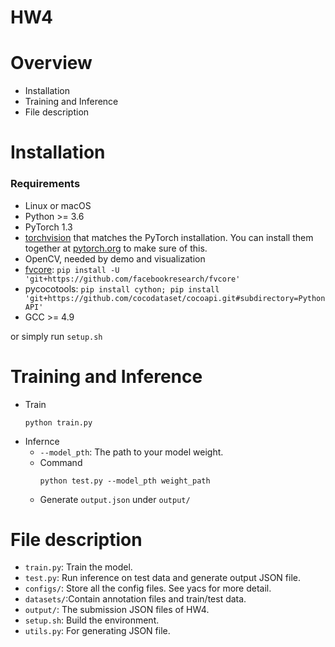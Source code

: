# HW4


# Overview
- Installation
- Training and Inference 
- File description

# Installation
### Requirements
- Linux or macOS
- Python >= 3.6
- PyTorch 1.3
- [torchvision](https://github.com/pytorch/vision/) that matches the PyTorch installation.
	You can install them together at [pytorch.org](https://pytorch.org) to make sure of this.
- OpenCV, needed by demo and visualization
- [fvcore](https://github.com/facebookresearch/fvcore/): `pip install -U 'git+https://github.com/facebookresearch/fvcore'`
- pycocotools: `pip install cython; pip install 'git+https://github.com/cocodataset/cocoapi.git#subdirectory=PythonAPI'`
- GCC >= 4.9

or simply run `setup.sh`

# Training and Inference 
- Train
    ```shell=
    python train.py
    ```
 - Infernce
    - `--model_pth`: The path to your model weight.
    - Command
        ```shell=
        python test.py --model_pth weight_path
        ```
    - Generate `output.json` under `output/`

# File description
- `train.py`: Train the model.
- `test.py`: Run inference on test data and generate output JSON file.
- `configs/`: Store all the config files. See yacs for more detail.
- `datasets/`:Contain annotation files and train/test data.
- `output/`: The submission JSON files of HW4.
- `setup.sh`: Build the environment.
- `utils.py`: For generating JSON file.
